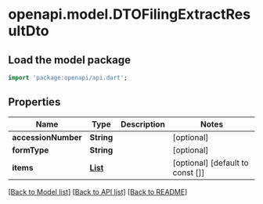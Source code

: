 # openapi.model.DTOFilingExtractResultDto

## Load the model package
```dart
import 'package:openapi/api.dart';
```

## Properties
Name | Type | Description | Notes
------------ | ------------- | ------------- | -------------
**accessionNumber** | **String** |  | [optional] 
**formType** | **String** |  | [optional] 
**items** | [**List<DTOFilingItemDto>**](DTOFilingItemDto.md) |  | [optional] [default to const []]

[[Back to Model list]](../README.md#documentation-for-models) [[Back to API list]](../README.md#documentation-for-api-endpoints) [[Back to README]](../README.md)


